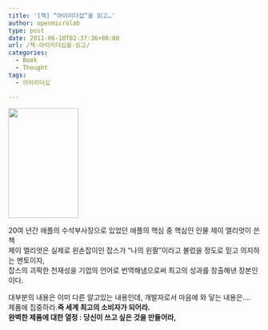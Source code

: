 ```yaml
---
title: '[책] “아이리더십”을 읽고…'
author: openmicrolab
type: post
date: 2011-06-10T02:37:36+00:00
url: /책-아이리더십을-읽고/
categories:
  - Book
  - Thought
tags:
  - 아이리더십

---
```

<P style="MARGIN: 0px">
  <img loading="lazy" src="/images/1/cfile9.uf.123C894B4DF2007E33ECA8.jpg" class="aligncenter" width="140" height="220" alt="" filename="ileadership.jpg" filemime="image/jpeg" />
</P>

  


  
20여 년간 애플의 수석부사장으로 있었던 애플의 핵심 중 핵심인 인물 제이 엘리엇이 쓴 책  
제이 엘리엇은 실제로 왼손잡이인 잡스가 “나의 왼팔”이라고 불렀을 정도로 믿고 의지하는 멘토이자,  
잡스의 괴팍한 천재성을 기업의 언어로 번역해냄으로써 최고의 성과를 창출해낸 장본인이다. 

대부분의 내용은 이미 다른 알고있는 내용인데, 개발자로서 마음에 와 닿는 내용은&#8230;.  
제품에 집중하라.**즉 세계 최고의 소비자가 되어라.  
완벽한 제품에 대한 열정 : 당신이 쓰고 싶은 것을 만들어라,**<SPAN style="WIDOWS: 2; TEXT-TRANSFORM: none; TEXT-INDENT: 0px; BORDER-COLLAPSE: separate; FONT: medium Gulim; WHITE-SPACE: normal; ORPHANS: 2; LETTER-SPACING: normal; COLOR: rgb(0,0,0); WORD-SPACING: 0px; -webkit-border-horizontal-spacing: 0px; -webkit-border-vertical-spacing: 0px; -webkit-text-decorations-in-effect: none; -webkit-text-size-adjust: none; -webkit-text-stroke-width: 0px" class=Apple-style-span><SPAN style="TEXT-ALIGN: left; FONT-FAMILY: 돋움, verdana; COLOR: rgb(85,85,85); FONT-SIZE: 12px" class=Apple-style-span></SPAN></SPAN>